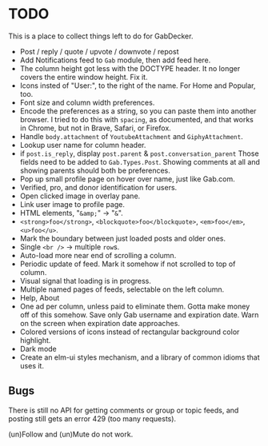 # TODO

This is a place to collect things left to do for GabDecker.

* Post / reply / quote / upvote / downvote / repost
* Add Notifications feed to `Gab` module, then add feed here.
* The column height got less with the DOCTYPE header.
  It no longer covers the entire window height. Fix it.
* Icons insted of "User:", to the right of the name.
  For Home and Popular, too.
* Font size and column width preferences.
* Encode the preferences as a string, so you can paste them into another browser.
  I tried to do this with `spacing`, as documented, and that works in Chrome,
  but not in Brave, Safari, or Firefox.
* Handle `body.attachment` of `YoutubeAttachment` and `GiphyAttachment`.
* Lookup user name for column header.
* if `post.is_reply`, display `post.parent` & `post.conversation_parent`
  Those fields need to be added to `Gab.Types.Post`.
  Showing comments at all and showing parents should both be preferences.
* Pop up small profile page on hover over name, just like Gab.com.
* Verified, pro, and donor identification for users.
* Open clicked image in overlay pane.
* Link user image to profile page.
* HTML elements, "`&amp;`" -> "`&`".
* `<strong>foo</strong>`, `<blockquote>foo</blockquote>`, `<em>foo</em>`, `<u>foo</u>`.
* Mark the boundary between just loaded posts and older ones.
* Single `<br />` -> multiple `row`s.
* Auto-load more near end of scrolling a column.
* Periodic update of feed. Mark it somehow if not scrolled to top of column.
* Visual signal that loading is in progress.
* Multiple named pages of feeds, selectable on the left column.
* Help, About
* One ad per column, unless paid to eliminate them.
  Gotta make money off of this somehow.
  Save only Gab username and expiration date.
  Warn on the screen when expiration date approaches.
* Colored versions of icons instead of rectangular background color highlight.
* Dark mode
* Create an elm-ui styles mechanism, and a library of common idioms that uses it.

## Bugs

There is still no API for getting comments or group or topic feeds, and posting still gets an error 429 (too many requests).

(un)Follow and (un)Mute do not work.
